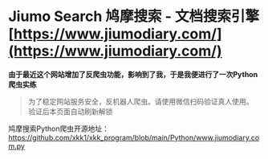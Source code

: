 # Jiumo Search 鸠摩搜索 - 文档搜索引擎 [https://www.jiumodiary.com/](https://www.jiumodiary.com/)

**由于最近这个网站增加了反爬虫功能，影响到了我，于是我便进行了一次Python爬虫实练**

> 为了稳定网站服务安全，反机器人爬虫。请使用微信扫码验证真人使用。 验证后本页面自动刷新解锁  

鸠摩搜索Python爬虫开源地址：<https://github.com/xkk1/xkk_program/blob/main/Python/www.jiumodiary.com.py>
 
